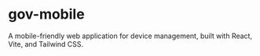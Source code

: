 # gov-mobile
A mobile-friendly web application for device management, built with React, Vite, and Tailwind CSS.
